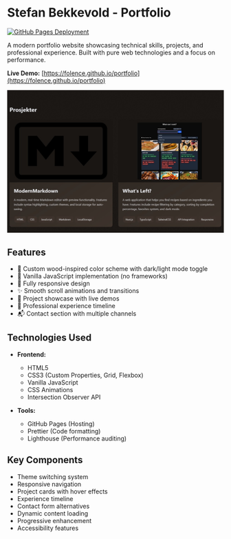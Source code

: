 # Stefan Bekkevold - Portfolio

[![GitHub Pages Deployment](https://github.com/folence/portfolio/actions/workflows/pages.yml/badge.svg)](https://github.com/folence/portfolio/actions)

A modern portfolio website showcasing technical skills, projects, and professional experience. Built with pure web technologies and a focus on performance.

**Live Demo:** [https://folence.github.io/portfolio](https://folence.github.io/portfolio)

![Portfolio Screenshot](components/screenshot.jpg)

## Features

- 🎨 Custom wood-inspired color scheme with dark/light mode toggle
- 🚀 Vanilla JavaScript implementation (no frameworks)
- 📱 Fully responsive design
- ✨ Smooth scroll animations and transitions
- 📂 Project showcase with live demos
- 📄 Professional experience timeline
- 📬 Contact section with multiple channels

## Technologies Used

- **Frontend:**
  - HTML5
  - CSS3 (Custom Properties, Grid, Flexbox)
  - Vanilla JavaScript
  - CSS Animations
  - Intersection Observer API

- **Tools:**
  - GitHub Pages (Hosting)
  - Prettier (Code formatting)
  - Lighthouse (Performance auditing)

## Key Components

- Theme switching system
- Responsive navigation
- Project cards with hover effects
- Experience timeline
- Contact form alternatives
- Dynamic content loading
- Progressive enhancement
- Accessibility features
